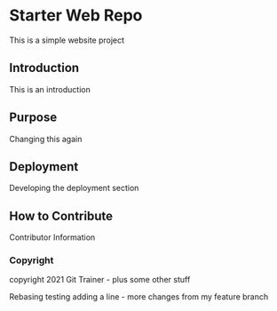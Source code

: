 # Starter Web Repo

This is a simple website project

## Introduction

This is an introduction

## Purpose

Changing this again

## Deployment

Developing the deployment section

## How to Contribute

Contributor Information

### Copyright

copyright 2021 Git Trainer - plus some other stuff

Rebasing testing adding a line - more changes from my feature branch
